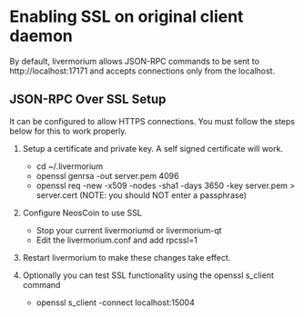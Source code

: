 Enabling SSL on original client daemon
======================================
By default, livermorium allows JSON-RPC commands to be sent to http://localhost:17171
and accepts connections only from the localhost.

JSON-RPC Over SSL Setup
-----------------------
It can be configured to allow HTTPS connections.  You must follow the steps below
for this to work properly.

1. Setup a certificate and private key.  A self signed certificate will work.
    * cd ~/.livermorium
    * openssl genrsa -out server.pem 4096
    * openssl req -new -x509 -nodes -sha1 -days 3650 -key server.pem > server.cert
    (NOTE: you should NOT enter a passphrase)

2. Configure NeosCoin to use SSL
    * Stop your current livermoriumd or livermorium-qt
    * Edit the livermorium.conf and add
      rpcssl=1

3. Restart livermorium to make these changes take effect.

4. Optionally you can test SSL functionality using the openssl s_client command
    * openssl s_client -connect localhost:15004
